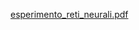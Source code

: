 [esperimento_reti_neurali.pdf](https://github.com/MichaelGuidelli/Rete-Neurale/files/10377976/esperimento_reti_neurali.pdf)
